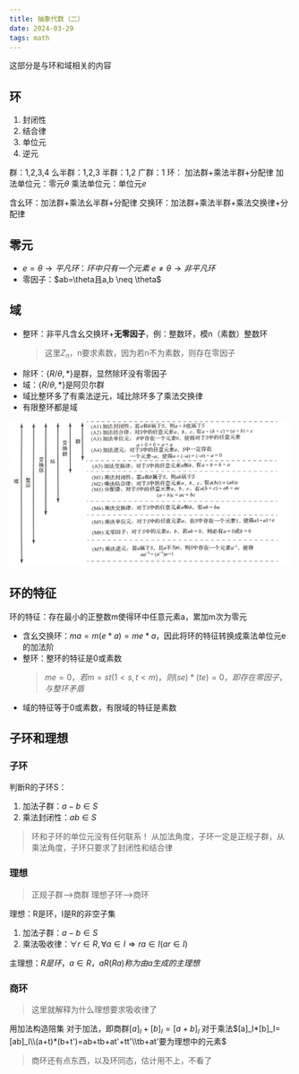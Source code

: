 ```yaml
---
title: 抽象代数（二）
date: 2024-03-29
tags: math
---
```

这部分是与环和域相关的内容
<!--more-->

## 环
1. 封闭性
2. 结合律
3. 单位元
4. 逆元

群：1,2,3,4
么半群：1,2,3
半群：1,2
广群：1
<h>
环： 加法群+乘法半群+分配律
加法单位元：零元$\theta$
乘法单位元：单位元$e$

<h>
含幺环：加法群+乘法幺半群+分配律
交换环：加法群+乘法半群+乘法交换律+分配律


## 零元
- $e=\theta \rightarrow 平凡环：环中只有一个元素$
  $e \neq \theta \rightarrow 非平凡环$
- 零因子：$ab=\theta且a,b \neq \theta$
  
## 域
- 整环：非平凡含幺交换环+**无零因子**，例：整数环，模n（素数）整数环
  > 这里$Z_n$，n要求素数，因为若n不为素数，则存在零因子 
- 除环：$\{R/{\theta},*\}$是群，显然除环没有零因子
- 域：$\{R/{\theta},*\}$是阿贝尔群
- 域比整环多了有乘法逆元，域比除环多了乘法交换律
- 有限整环都是域

![](../../pic/qhy.png)


## 环的特征
环的特征：存在最小的正整数m使得环中任意元素a，累加m次为零元
- 含幺交换环：$ma=m(e*a)=me*a$，因此将环的特征转换成乘法单位元e的加法阶
- 整环：整环的特征是0或素数
  > $me=0，若m=st(1<s,t<m)，则(se)*(te)=0，即存在零因子，与整环矛盾$
- 域的特征等于0或素数，有限域的特征是素数

## 子环和理想
### 子环
判断R的子环S：
1. 加法子群：$a-b \in S$
2. 乘法封闭性：$ab \in S$

> 环和子环的单位元没有任何联系！
> 从加法角度，子环一定是正规子群，从乘法角度，子环只要求了封闭性和结合律
### 理想 
>正规子群-->商群
理想子环-->商环

理想：R是环，I是R的非空子集
1. 加法子群：$a-b \in S$
2. 乘法吸收律：$\forall r \in R,\forall a \in I \Rightarrow ra \in I(ar \in I)$

主理想：$R是环，a \in R，aR(Ra)称为由a生成的主理想$

### 商环
> 这里就解释为什么理想要求吸收律了

用加法构造陪集
对于加法，即商群$[a]_I+[b]_I=[a+b]_I$
对于乘法$[a]_I*[b]_I=[ab]_I\\(a+t)*(b+t')=ab+tb+at'+tt'\\tb+at'要为理想中的元素$
> 商环还有点东西，以及环同态，估计用不上，不看了
